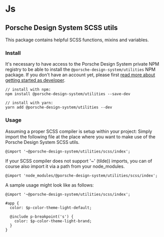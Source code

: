 # Js

## Porsche Design System SCSS utils

This package contains helpful SCSS functions, mixins and variables.

### Install
It's necessary to have access to the Porsche Design System private NPM registry to be able to install the `@porsche-design-system/utilities` NPM package. If you don't have an account yet, please first [read more about getting started as developer](#/start-coding/introduction).
```
// install with npm:
npm install @porsche-design-system/utilities --save-dev

// install with yarn:
yarn add @porsche-design-system/utilities --dev
```

### Usage

Assuming a proper SCSS compiler is setup within your project: Simply import the following file 
at the place where you want to make use of the Porsche Design System SCSS utils.

```
@import '~@porsche-design-system/utilities/scss/index';
```

If your SCSS compiler does not support '~' (tilde)) imports, you can of course also import it via a path from your node_modules.

```
@import 'node_modules/@porsche-design-system/utilities/scss/index';
```

A sample usage might look like as follows:

```
@import '~@porsche-design-system/utilities/scss/index';

#app {
  color: $p-color-theme-light-default;
  
  @include p-breakpoint('s') {
    color: $p-color-theme-light-brand;
  }
}
```